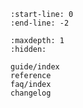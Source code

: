 ```{include} ../README.md
:start-line: 0
:end-line: -2
```

```{toctree}
:maxdepth: 1
:hidden:

guide/index
reference
faq/index
changelog
```
